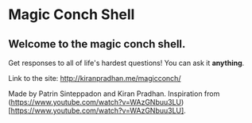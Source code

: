 # Magic Conch Shell

## Welcome to the magic conch shell. 
Get responses to all of life's hardest questions! You can ask it __**anything**__.

Link to the site: http://kiranpradhan.me/magicconch/

Made by Patrin Sinteppadon and Kiran Pradhan.
Inspiration from (https://www.youtube.com/watch?v=WAzGNbuu3LU)[https://www.youtube.com/watch?v=WAzGNbuu3LU].
